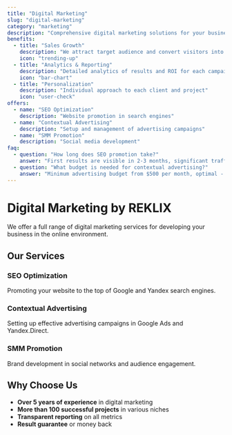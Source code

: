 ```yaml
---
title: "Digital Marketing"
slug: "digital-marketing"
category: "marketing"
description: "Comprehensive digital marketing solutions for your business growth. We increase sales and brand awareness through effective online strategies."
benefits:
  - title: "Sales Growth"
    description: "We attract target audience and convert visitors into customers"
    icon: "trending-up"
  - title: "Analytics & Reporting"
    description: "Detailed analytics of results and ROI for each campaign"
    icon: "bar-chart"
  - title: "Personalization"
    description: "Individual approach to each client and project"
    icon: "user-check"
offers:
  - name: "SEO Optimization"
    description: "Website promotion in search engines"
  - name: "Contextual Advertising"
    description: "Setup and management of advertising campaigns"
  - name: "SMM Promotion"
    description: "Social media development"
faq:
  - question: "How long does SEO promotion take?"
    answer: "First results are visible in 2-3 months, significant traffic growth - in 6-12 months."
  - question: "What budget is needed for contextual advertising?"
    answer: "Minimum advertising budget from $500 per month, optimal - from $1500."
---
```


# Digital Marketing by REKLIX

We offer a full range of digital marketing services for developing your business in the online environment.

## Our Services

### SEO Optimization
Promoting your website to the top of Google and Yandex search engines.

### Contextual Advertising
Setting up effective advertising campaigns in Google Ads and Yandex.Direct.

### SMM Promotion
Brand development in social networks and audience engagement.

## Why Choose Us

- **Over 5 years of experience** in digital marketing
- **More than 100 successful projects** in various niches
- **Transparent reporting** on all metrics
- **Result guarantee** or money back
